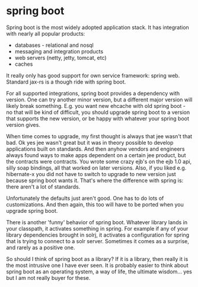 # spring boot

Spring boot is the most widely adopted application stack. It has integration with nearly all popular products:
- databases - relational and nosql
- messaging and integration products
- web servers (netty, jetty, tomcat, etc)
- caches

It really only has good support for own service framework: spring web. Standard jax-rs is a though ride with spring boot.

For all supported integrations, spring boot provides a dependency with version. One can try another minor version, but a different major version will likely break something. E.g. you want new ehcache with old spring boot - no that will be kind of difficult, you should upgrade spring boot to a version that supports the new version, or be happy with whatever your spring boot version gives.

When time comes to upgrade, my first thought is always that jee wasn't that bad. Ok yes jee wasn't great but it was in theory possible to develop applications built on standards. And then anyhow vendors and engineers always found ways to make apps dependent on a certain jee product, but the contracts were contracts. You wrote some crazy ejb's on the ejb 1.0 api, silly soap bindings, all that worked on later versions. Also, if you liked e.g. hibernate-x you did not have to switch to upgrade to new version just because spring boot wants it.
That's where the difference with spring is: there aren't a lot of standards.

Unfortunately the defaults just aren't good. One has to do lots of customizations. And then again, this too will have to be ported when you upgrade spring boot.

There is another 'funny' behavior of spring boot. Whatever library lands in your classpath, it activates something in spring. For example if any of your library dependencies brought in solrj, it activates a configuration for spring that is trying to connect to a solr server. Sometimes it comes as a surprise, and rarely as a positive one.

So should I think of spring boot as a library? If it is a library, then really it is the most intrusive one I have ever seen. It is probably easier to think about spring boot as an operating system, a way of life, the ultimate wisdom... yes but I am not really buyer for these.

